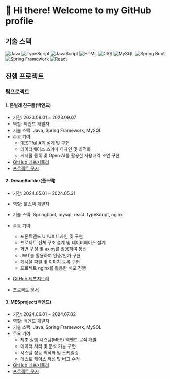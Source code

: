 # 👋 Hi there! Welcome to my GitHub profile

## 기술 스택

![Java](https://img.shields.io/badge/JAVA-007396?style=for-the-badge&logo=java&logoColor=white)
![TypeScript](https://img.shields.io/badge/TS-3178C6?style=for-the-badge&logo=typescript&logoColor=white)
![JavaScript](https://img.shields.io/badge/JS-F7DF1E?style=for-the-badge&logo=javascript&logoColor=black)
![HTML](https://img.shields.io/badge/HTML-E34F26?style=for-the-badge&logo=html5&logoColor=white)
![CSS](https://img.shields.io/badge/CSS-1572B6?style=for-the-badge&logo=css3&logoColor=white)
![MySQL](https://img.shields.io/badge/MySQL-4479A1?style=for-the-badge&logo=mysql&logoColor=white)
![Spring Boot](https://img.shields.io/badge/Spring%20Boot-6DB33F?style=for-the-badge&logo=spring-boot&logoColor=white)
![Spring Framework](https://img.shields.io/badge/Spring%20Framework-6DB33F?style=for-the-badge&logo=spring&logoColor=white)
![React](https://img.shields.io/badge/React-61DAFB?style=for-the-badge&logo=react&logoColor=black)

## 진행 프로젝트

### 팀프로젝트 

#### 1. 돈벌레 친구들(백엔드)
- 기간: 2023.08.01 ~ 2023.09.07
- 역할: 백엔드 개발자
- 기술 스택: Java, Spring Framework, MySQL
- 주요 기여:
  - RESTful API 설계 및 구현
  - 데이터베이스 스키마 디자인 및 최적화
  - 게시물 등록 및 Open AI를 활용한 사용내역 조언 구현
- [GitHub 레포지토리](https://github.com/0ung/moneybug)
- [프로젝트 문서](https://example.com/donbulre-docs)

#### 2. DreamBuilder(풀스택)
- 기간: 2024.05.01 ~ 2024.05.31
- 역할: 풀스택 개발자
- 기술 스택: Springboot, mysql, react, typeScript, nginx
- 주요 기여:
  - 프론트엔드 UI/UX 디자인 및 구현
  - 프로젝트 전체 구조 설계 및 데이터베이스 설계
  - 화면 구성 및 axios를 활용하여 통신
  - JWT를 활용하여 인증/인가 구현
  - 게시물 파일 및 이미지 등록 구현  
  - 프로젝트 nginx를 활용한 배포 진행
  
- [GitHub 레포지토리](https://github.com/0ung/dreamBuilder)
- [프로젝트 문서](https://example.com/dreambuilder-docs)

#### 3. MESproject(백엔드)
- 기간: 2024.06.01 ~ 2024.07.02
- 역할: 백엔드 개발자
- 기술 스택: Java, Spring Framework, MySQL
- 주요 기여:
  - 제조 실행 시스템(MES) 백엔드 로직 개발
  - 데이터 처리 및 분석 기능 구현
  - 시스템 성능 최적화 및 스케일링
  - 테스트 케이스 작성 및 버그 수정
- [GitHub 레포지토리](https://github.com/0ung/Nutrition-Pirates)
- [프로젝트 문서](https://example.com/mesproject-docs)
